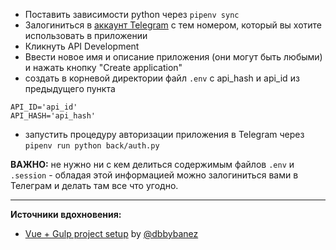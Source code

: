 - Поставить зависимости python через `pipenv sync`
- Залогиниться в [аккаунт Telegram](https://my.telegram.org/) с тем номером, который вы хотите использовать в приложении
- Кликнуть API Development
- Ввести новое имя и описание приложения (они могут быть любыми) и нажать кнопку "Create application"
- создать в корневой директории файл `.env` с api_hash и api_id из предыдущего пункта

```
API_ID='api_id'
API_HASH='api_hash'
```

- запустить процедуру авторизации приложения в Telegram через `pipenv run python back/auth.py`

**ВАЖНО:** не нужно ни с кем делиться содержимым файлов `.env` и `.session` - обладая этой информацией можно залогиниться вами в Телеграм и делать там все что угодно.

-----

**Источники вдохновения:**
- [Vue + Gulp project setup](https://github.com/dbybanez/vue-gulp-boilerplate/tree/master/test-app) by [@dbbybanez](https://github.com/dbybanez)
